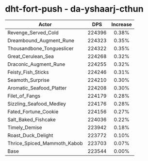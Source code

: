 # dht-fort-push - da-yshaarj-cthun
| Actor | DPS | Increase |
|---|:---:|:---:|
|Revenge_Served_Cold|224396|0.38%|
|Dreambound_Augment_Rune|224323|0.35%|
|Thousandbone_Tongueslicer|224322|0.35%|
|Great_Cerulean_Sea|224268|0.32%|
|Draconic_Augment_Rune|224255|0.32%|
|Feisty_Fish_Sticks|224246|0.31%|
|Seamoth_Surprise|224210|0.30%|
|Aromatic_Seafood_Platter|224208|0.30%|
|Filet_of_Fangs|224179|0.28%|
|Sizzling_Seafood_Medley|224176|0.28%|
|Fated_Fortune_Cookie|224156|0.27%|
|Salt_Baked_Fishcake|224036|0.22%|
|Timely_Demise|223942|0.18%|
|Roast_Duck_Delight|223772|0.10%|
|Thrice_Spiced_Mammoth_Kabob|223703|0.07%|
|Base|223544|0.00%|
